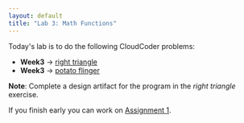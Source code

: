 ```yaml
---
layout: default
title: "Lab 3: Math Functions"
---
```


Today's lab is to do the following CloudCoder problems:

-   <b>Week3</b> &rarr; <a href="https://cs.ycp.edu/cloudcoder/#exercise?c=15,p=510">right triangle</a>
-   <b>Week3</b> &rarr; <a href="https://cs.ycp.edu/cloudcoder/#exercise?c=15,p=511">potato flinger</a>

<b>Note</b>: Complete a design artifact for the program in the *right triangle* exercise.

If you finish early you can work on [Assignment 1](../assign/assign01.html).
